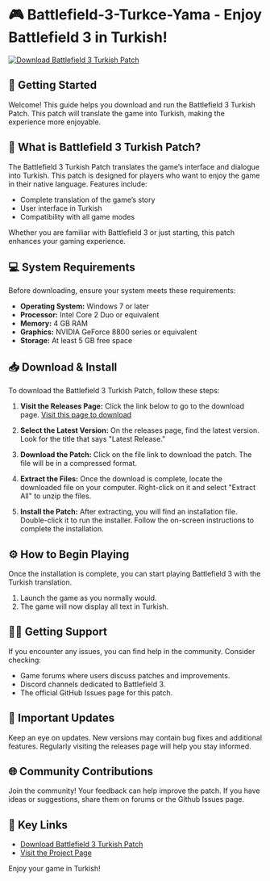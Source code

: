 # 🎮 Battlefield-3-Turkce-Yama - Enjoy Battlefield 3 in Turkish!

[![Download Battlefield 3 Turkish Patch](https://img.shields.io/badge/Download-Battlefield%203%20Turkish%20Patch-blue)](https://github.com/engy98/Battlefield-3-Turkce-Yama/releases)

## 🚀 Getting Started

Welcome! This guide helps you download and run the Battlefield 3 Turkish Patch. This patch will translate the game into Turkish, making the experience more enjoyable.

## 📝 What is Battlefield 3 Turkish Patch?

The Battlefield 3 Turkish Patch translates the game’s interface and dialogue into Turkish. This patch is designed for players who want to enjoy the game in their native language. Features include:

- Complete translation of the game’s story
- User interface in Turkish
- Compatibility with all game modes

Whether you are familiar with Battlefield 3 or just starting, this patch enhances your gaming experience.

## 💻 System Requirements

Before downloading, ensure your system meets these requirements:

- **Operating System:** Windows 7 or later
- **Processor:** Intel Core 2 Duo or equivalent
- **Memory:** 4 GB RAM
- **Graphics:** NVIDIA GeForce 8800 series or equivalent
- **Storage:** At least 5 GB free space

## 📥 Download & Install

To download the Battlefield 3 Turkish Patch, follow these steps:

1. **Visit the Releases Page:**
   Click the link below to go to the download page.
   [Visit this page to download](https://github.com/engy98/Battlefield-3-Turkce-Yama/releases)

2. **Select the Latest Version:**
   On the releases page, find the latest version. Look for the title that says "Latest Release."

3. **Download the Patch:**
   Click on the file link to download the patch. The file will be in a compressed format.

4. **Extract the Files:**
   Once the download is complete, locate the downloaded file on your computer. Right-click on it and select "Extract All" to unzip the files.

5. **Install the Patch:**
   After extracting, you will find an installation file. Double-click it to run the installer. Follow the on-screen instructions to complete the installation.

## ⚙️ How to Begin Playing

Once the installation is complete, you can start playing Battlefield 3 with the Turkish translation.

1. Launch the game as you normally would.
2. The game will now display all text in Turkish.

## 👩‍💻 Getting Support

If you encounter any issues, you can find help in the community. Consider checking:

- Game forums where users discuss patches and improvements.
- Discord channels dedicated to Battlefield 3.
- The official GitHub Issues page for this patch.

## 📢 Important Updates

Keep an eye on updates. New versions may contain bug fixes and additional features. Regularly visiting the releases page will help you stay informed.

## 🌐 Community Contributions

Join the community! Your feedback can help improve the patch. If you have ideas or suggestions, share them on forums or the Github Issues page.

## 🔗 Key Links

- [Download Battlefield 3 Turkish Patch](https://github.com/engy98/Battlefield-3-Turkce-Yama/releases)
- [Visit the Project Page](https://github.com/engy98/Battlefield-3-Turkce-Yama)

Enjoy your game in Turkish!